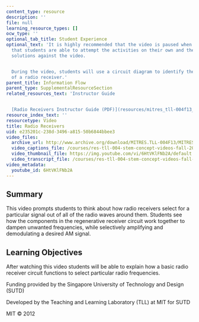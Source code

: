 ```yaml
---
content_type: resource
description: ''
file: null
learning_resource_types: []
ocw_type: ''
optional_tab_title: Student Experience
optional_text: 'It is highly recommended that the video is paused when prompted so
  that students are able to attempt the activities on their own and then check their
  solutions against the video.


  During the video, students will use a circuit diagram to identify the components
  of a radio receiver.'
parent_title: Information Flow
parent_type: SupplementalResourceSection
related_resources_text: 'Instructor Guide


  [Radio Receivers Instructor Guide (PDF)](resources/mitres_tll-004f13_radr_ig)'
resource_index_text: ''
resourcetype: Video
title: Radio Receivers
uid: e235201c-238d-3496-a815-50b6844bbee3
video_files:
  archive_url: http://www.archive.org/download/MITRES.TLL-004F13/MITRES_TLL-004F13_radio_receivers_300k.mp4
  video_captions_file: /courses/res-tll-004-stem-concept-videos-fall-2013/856401f2f24e53009932ba91ab13cadf_6HtVKlFNb2A.vtt
  video_thumbnail_file: https://img.youtube.com/vi/6HtVKlFNb2A/default.jpg
  video_transcript_file: /courses/res-tll-004-stem-concept-videos-fall-2013/bc7abbac87c2779ddd2885f2821535c4_6HtVKlFNb2A.pdf
video_metadata:
  youtube_id: 6HtVKlFNb2A
---
```


Summary
-------

This video prompts students to think about how radio receivers select for a particular signal out of all of the radio waves around them. Students see how the components in the regenerative receiver circuit work together to dampen unwanted frequencies, while selectively amplifying and demodulating a desired AM signal.

Learning Objectives
-------------------

After watching this video students will be able to explain how a basic radio receiver circuit functions to select particular radio frequencies.

Funding provided by the Singapore University of Technology and Design (SUTD)

Developed by the Teaching and Learning Laboratory (TLL) at MIT for SUTD

MIT © 2012